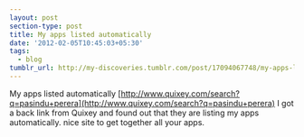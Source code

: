 ```yaml
---
layout: post
section-type: post
title: My apps listed automatically
date: '2012-02-05T10:45:03+05:30'
tags: 
  - blog
tumblr_url: http://my-discoveries.tumblr.com/post/17094067748/my-apps-listed-automatically
---
```

My apps listed automatically [http://www.quixey.com/search?q=pasindu+perera](http://www.quixey.com/search?q=pasindu+perera)
I got a back link from Quixey and found out that they are listing my apps automatically. nice site to get together all your apps.
